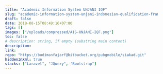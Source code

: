 ```yaml
---
title: "Academic Information System UNJANI IQF"
slug: "academic-information-system-unjani-indonesian-qualification-framework"
draft: false
date: 2018-08-15T00:49:16+07:00
tags: []
images: ["/uploads/compressed/AIS-UNJANI-IQF.png"]
toc: false
# description: string, if empty (substring main content)
description:
link: 
repo: "https://budimanfajarf@bitbucket.org/pubgmobile/siakad.git"
hiddenInXml: true
stacks: ["Laravel", "JQuery", "Bootstrap"]
---
```


